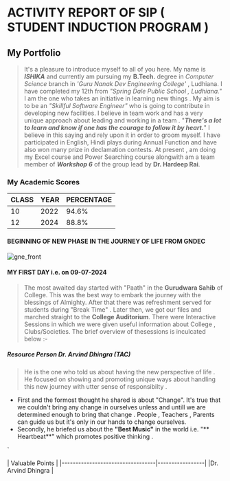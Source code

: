 # ACTIVITY REPORT OF SIP ( STUDENT INDUCTION PROGRAM )
## My Portfolio
> It's a pleasure to introduce myself to all of you here. My name is ***ISHIKA*** and currently am pursuing my **B.Tech.** degree in *Computer Science* branch in *'Guru Nanak Dev Engineering College'* , Ludhiana. I have completed my 12th from *"Spring Dale Public School , Ludhiana."* I am the one who takes an initiative in learning new things . My aim is to be an *"Skillful Software Engineer"* who is going to contribute in developing new facilities. I believe in team work and has a very unique approach about leading and working in a team . "***There's a lot to learn and know if one has the courage to follow it by heart.***" I believe in this saying and rely upon it in order to groom myself. I have participated in English, Hindi plays during Annual Function and have also won many prize in declamation contests. At present , am doing my Excel course and Power Searching course alongwith am a team member of ***Workshop 6*** of the group lead by **Dr. Hardeep Rai**.


### My Academic Scores 

| CLASS | YEAR | PERCENTAGE |
|-------|------|------------|
| 10 | 2022 | 94.6% | 
| 12 | 2024 | 88.8% |
 
#### BEGINNING OF NEW PHASE IN THE JOURNEY OF LIFE FROM **GNDEC**
![gne_front](https://github.com/user-attachments/assets/56009dc6-d3c4-4b32-b143-e636892d0fcc)

#### **MY FIRST DAY i.e. on 09-07-2024**
> The most awaited day started with "Paath" in the **Gurudwara Sahib** of College. This was the best way to embark the journey with the blessings of Almighty. After that there was refreshment served for students during "Break Time" . Later then, we got our files and marched straight to the **College Auditorium**. There were Interactive Sessions in which we were given useful information about College , Clubs/Societies. The brief overview of thesessions is inculcated below :-
##### Resource Person Dr. Arvind Dhingra (TAC)
> He is the one who told us about having the new perspective of life . He focused on showing and promoting unique ways about handling this new journey with utter sense of responsibilty .
 * First and the formost thought he shared is about "Change". It's true that we couldn't bring any change in ourselves unless and untill we are determined enough to bring that change . People , Teachers , Parents can guide us but it's only in our hands to change ourselves.
 * Secondly, he briefed us about the **"Best Music"** in the world i.e. "** Heartbeat**" which promotes positive thinking .

  
















































































































































































































`

















| Valuable Points |
|----------------------------------|-----------------|
|Dr. Arvind Dhingra | 
